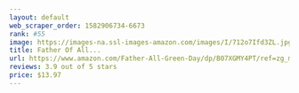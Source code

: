 ```yaml
---
layout: default 
﻿web_scraper_order: 1582906734-6673
rank: #55
image: https://images-na.ssl-images-amazon.com/images/I/712o7Ifd3ZL.jpg
title: Father Of All...
url: https://www.amazon.com/Father-All-Green-Day/dp/B07XGMY4PT/ref=zg_mw_music_55?_encoding=UTF8&psc=1&refRID=X8V12YXMQG7N6EH1X8Q3
reviews: 3.9 out of 5 stars
price: $13.97 
---
```

